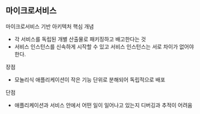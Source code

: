 ## 마이크로서비스 
 
 마이크로서비스 기반 아키텍처 핵심 개념
 
 - 각 서비스를 독립된 개별 산출물로 패키징하고 배고한다는 것
 - 서비스 인스턴스를 신속하게 시작할 수 있고 서비스 인스턴스는 서로 차이가 없어야 한다.
 
 
 장점

 - 모놀리식 애플리케이션이 작은 기능 단위로 분해되어 독립적으로 배포
 
 

단점
 
  - 애플리케이션과 서비스 안에서 어떤 일이 일어나고 있는지 디버깅과 추적이 어려움
